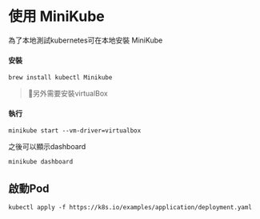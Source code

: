# 使用 MiniKube

為了本地測試kubernetes可在本地安裝 MiniKube

#### 安裝

```
brew install kubectl Minikube
```

> 另外需要安裝virtualBox

#### 執行

```
minikube start --vm-driver=virtualbox
```

之後可以顯示dashboard

```
minikube dashboard
```

## 啟動Pod

```
kubectl apply -f https://k8s.io/examples/application/deployment.yaml
```



